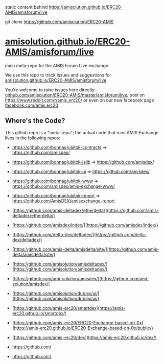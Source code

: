 


static content behind https://amisolution.github.io/ERC20-AMIS/amisforum/live

git clone https://github.com/amisolution/ERC20-AMIS

# [amisolution.github.io/ERC20-AMIS/amisforum/live](https://amisolution.github.io/ERC20-AMIS/amisforum/live)
main meta-repo for the AMIS Forum Live exchange

We use this repo to track issues and suggestions for [amisolution.github.io/ERC20-AMIS/amisforum/live](https://amisolution.github.io/ERC20-AMIS/amisforum/live)

You're welcome to raise issues here directly: [github.com/amisolution/ERC20-AMIS/master/amisforum/live](https://github.com/amisolution/ERC20-AMIS/master/amisforum/live), post on https://www.reddit.com/r/amis_erc20/ or even on our new facebook page [facebook.com/amis.erc20](https://facebook.com/amis.erc20) .

## Where's the Code?

This github repo is a "meta-repo"; the actual code that runs AMIS Exchange lives in the following repos:

- https://github.com/bonnag/ubitok-contracts => https://github.com/amisdex/
- https://github.com/bonnag/ubitok-jslib => https://github.com/amisdex/
- https://github.com/bonnag/ubitok-ui => https://github.com/amisdex/
- https://github.com/bonnag/ubitok-www => https://github.com/amisdex/amis-exchange-www/
- https://github.com/bonnag/ubitok-report => https://github.com/AmisDEX/amisexchange-report

- [https://github.com/amis-deltadex/etherdelta/](https://github.com/amis-deltadex/etherdelta/)
- [https://github.com/amisdex/index/](https://github.com/amisdex/index/)
- [https://github.com/delta-dex/deltadex/](https://github.com/delta-dex/deltadex/)
- [https://github.com/amis-delta/amisdelta/site/](https://github.com/amis-delta/amisdelta/site/)
- [https://github.com/amisolution/amisdeltadex/](https://github.com/amisolution/amisdeltadex/)
- [https://github.com/ami-solution/amisdex/](https://github.com/ami-solution/amisdex/)
- [https://github.com/amisolution/dubiex/ui/](https://github.com/amisolution/dubiex/ui/)
- [https://github.com/amis-erc20/smartdex](https://amis-erc20.github.io/smartdex/)
- [https://github.com/amis-erc20/ERC20-Exchange-based-on-0x](https://amis-erc20.github.io/ERC20-Exchange-based-on-0x/public/)
- [https://github.com/amis-erc20/dex](https://amis-erc20.github.io/dex/)
- https://github.com/
- https://github.com/
